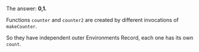 The answer: **0,1.**

Functions `counter` and `counter2` are created by different invocations of `makeCounter`.

So they have independent outer Environments Record, each one has its own `count`.

